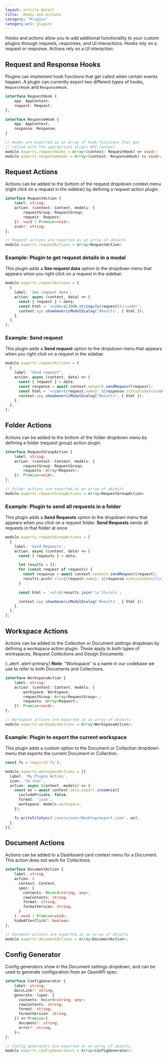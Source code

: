 ```yaml
---
layout: article-detail
title:  Hooks and Actions
category: "Plugins"
category-url: plugins
---
```


Hooks and actions allow you to add additional functionality to your custom plugins through requests, responses, and UI interactions. Hooks rely on a request or response. Actions rely on a UI interaction.

## Request and Response Hooks

Plugins can implement hook functions that get called when certain events happen. A plugin can currently export two different types of hooks, `RequestHook` and `ResponseHook`.

```ts
interface RequestHook {
    app: AppContext;
    request: Request;
};

interface ResponseHook {
    app: AppContext;
    response: Response;
}

// Hooks are exported as an array of hook functions that get 
// called with the appropriate plugin API context.
module.exports.requestHooks = Array<(context: RequestHook) => void>;
module.exports.responseHooks = Array<(context: ResponseHook) => void>;
```

## Request Actions

Actions can be added to the bottom of the request dropdown context menu (right click on a request in the sidebar) by defining a request action plugin.

```ts
interface RequestAction {
    label: string;
    action: (context: Context, models: { 
        requestGroup: RequestGroup;
        request: Request;
    }): void | Promise<void>;
    icon?: string;
};

// Request actions are exported as an array of objects
module.exports.requestActions = Array<RequestAction>
```

### Example: Plugin to get request details in a modal

This plugin adds a **See request data** option to the dropdown menu that appears when you right click on a request in the sidebar.

```ts
module.exports.requestActions = [
  {
    label: 'See request data',
    action: async (context, data) => {
      const { request } = data;
      const html = `<code>${JSON.stringify(request)}</code>`;
      context.app.showGenericModalDialog('Results', { html });
    },
  },
];
```

### Example: Send request

This plugin adds a **Send request** option to the dropdown menu that appears when you right click on a request in the sidebar.

```ts
module.exports.requestActions = [
  {
    label: "Send request",
    action: async (context, data) => {
      const { request } = data;
      const response = await context.network.sendRequest(request);
      const html = `<code>${request.name}: ${response.statusCode}</code>`;
      context.app.showGenericModalDialog("Results", { html });
    },
  },
];
```

## Folder Actions

Actions can be added to the bottom of the folder dropdown menu by defining a folder (request group) action plugin.

```ts
interface RequestGroupAction {
    label: string;
    action: (context: Context, models: { 
        requestGroup: RequestGroup; 
        requests: Array<Request>;
    }): Promise<void>;
};

// Folder actions are exported as an array of objects
module.exports.requestGroupActions = Array<RequestGroupAction>
```

### Example: Plugin to send all requests in a folder

This plugin adds a **Send Requests** option to the dropdown menu that appears when you click on a request folder. **Send Requests** sends all requests in that folder at once.

```ts
module.exports.requestGroupActions = [
  {
    label: 'Send Requests',
    action: async (context, data) => {
      const { requests } = data;

      let results = [];
      for (const request of requests) {
        const response = await context.network.sendRequest(request);
        results.push(`<li>${request.name}: ${response.statusCode}</li>`);
      }

      const html = `<ul>${results.join('\n')}</ul>`;

      context.app.showGenericModalDialog('Results', { html });
    },
  },
];
```

## Workspace Actions

Actions can be added to the Collection or Document settings dropdown by defining a workspace action plugin. These apply to both types of workspaces, Request Collections and Design Documents.

{:.alert .alert-primary}
**Note**: "Workspace" is a name in our codebase we use to refer to both Documents and Collections.

```ts
interface WorkspaceAction {
    label: string;
    action: (context: Context, models: { 
        workspace: Workspace;
        requestGroup: Array<RequestGroup>,;
        requests: Array<Request>;
    }): Promise<void>;
};

// Workspace actions are exported as an array of objects
module.exports.workspaceActions = Array<WorkspaceAction>;
```

### Example: Plugin to export the current workspace

This plugin adds a custom option to the Document or Collection dropdown menu that exports the current Document or Collection.

```ts
const fs = require('fs');

module.exports.workspaceActions = [{
  label: 'My Plugin Action',
  icon: 'fa-star',
  action: async (context, models) => {
    const ex = await context.data.export.insomnia({
      includePrivate: false,
      format: 'json',
      workspace: models.workspace,
    });

    fs.writeFileSync('/users/user/Desktop/export.json', ex);
  },
}];
```

## Document Actions

Actions can be added to a Dashboard card context menu for a Document. This action does not work for Collections.

```ts
interface DocumentAction {
    label: string,
    action: (
      context: Context,
      spec: {
        contents: Record<string, any>;
        rawContents: string;
        format: string;
        formatVersion: string;
      }
    ): void | Promise<void>;
    hideAfterClick?: boolean;
};

// Document actions are exported as an array of objects
module.exports.documentActions = Array<DocumentAction>;
```

## Config Generator

Config generators show in the Document settings dropdown, and can be used to generate configuration from an OpenAPI spec.

```ts
interface ConfigGenerator {
    label: string;
    docsLink?: string;
    generate: (spec: {
      contents: Record<string, any>;
      rawContents: string;
      format: string;
      formatVersion: string;
    }) => Promise<{
      document?: string;
      error?: string;
    }>;
};

// Config generators are exported as an array of objects
module.exports.configGenerators = Array<ConfigGenerator>;
```
